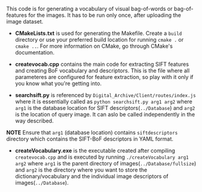 This code is for generating a vocabulary of visual bag-of-words or bag-of-features for the images. It has to be run only once, after uploading the image dataset.

- **CMakeLists.txt** is used for generating the Makefile. Create a `build` directory or use your preferred build location for running `cmake .` or `cmake ..`. For more information on CMake, go through CMake's documentation.

- **createvocab.cpp** contains the main code for extracting SIFT features and creating BoF vocabulary and descriptors. This is the file where all parameteres are configured for feature extraction, so play with it only if you know what you're getting into.

- **searchsift.py** is referenced by `Digital_Archive/Client/routes/index.js` where it is essentially called as `python searchsift.py arg1 arg2` where `arg1` is the database location for SIFT descriptors(`../Database`) and `arg2` is the location of query image. It can aslo be called independently in the way described.

**NOTE**
Ensure that `arg1` (database location) contains `siftdescriptors` directory which contains the SIFT-BoF descriptors in YAML format.

- **createVocabulary.exe** is the executable created after compiling `createvocab.cpp` and is executed by running `./createVocabulary arg1 arg2` where `arg1` is the parent directory of images(`../Database/fullsize`) and `arg2` is the directory where you want to store the dictionary/vocabulary and the individual image descriptors of images(`../Database`).
